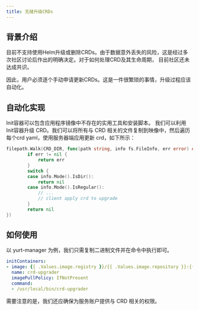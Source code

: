 ```yaml
---
title: 无缝升级CRDs
---
```


## 背景介绍

目前不支持使用Helm升级或删除CRDs。由于数据意外丢失的风险，这是经过多次社区讨论后作出的明确决定。对于如何处理CRD及其生命周期， 目前社区还未达成共识。

因此，用户必须逐个手动申请更新CRDs。这是一件很繁琐的事情，升级过程应该自动化。

## 自动化实现
Init容器可以包含应用程序镜像中不存在的实用工具和安装脚本。
我们可以利用Init容器升级 CRD。我们可以将所有与 CRD 相关的文件复制到映像中，然后遍历每个crd yaml，使用服务器端应用更新 crd，如下所示：

```go
filepath.Walk(CRD_DIR, func(path string, info fs.FileInfo, err error) error {
		if err != nil {
			return err
		}
		switch {
		case info.Mode().IsDir():
			return nil
		case info.Mode().IsRegular():
            // ...
			// client apply crd to upgrade
		}
		return nil
})
```

## 如何使用

以 yurt-manager 为例，我们只需复制二进制文件并在命令中执行即可。

```yaml
initContainers:
- image: {{ .Values.image.registry }}/{{ .Values.image.repository }}:{{ .Values.image.tag }}
  name: crd-upgrader
  imagePullPolicy: IfNotPresent
  command:
  - /usr/local/bin/crd-upgrader
```

需要注意的是，我们还应确保为服务账户提供与 CRD 相关的权限。